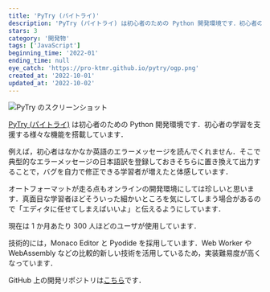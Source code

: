 ```yaml
---
title: 'PyTry (パイトライ)'
description: 'PyTry (パイトライ) は初心者のための Python 開発環境です．初心者の学習を支援する様々な機能を搭載しています．'
stars: 3
category: '開発物'
tags: ['JavaScript']
beginning_time: '2022-01'
ending_time: null
eye_catch: 'https://pro-ktmr.github.io/pytry/ogp.png'
created_at: '2022-10-01'
updated_at: '2022-10-02'
---
```


![PyTry のスクリーンショット](https://pro-ktmr.github.io/pytry/ogp.png)

[PyTry (パイトライ)](https://pro-ktmr.github.io/pytry/) は初心者のための Python 開発環境です．初心者の学習を支援する様々な機能を搭載しています．

例えば，初心者はなかなか英語のエラーメッセージを読んでくれません．そこで典型的なエラーメッセージの日本語訳を登録しておきそちらに置き換えて出力することで，バグを自力で修正できる学習者が増えたと体感しています．

オートフォーマットが走る点もオンラインの開発環境にしては珍しいと思います．真面目な学習者ほどそういった細かいところを気にしてしまう場合があるので「エディタに任せてしまえばいいよ」と伝えるようにしています．

現在は 1 か月あたり 300 人ほどのユーザが使用しています．

技術的には，Monaco Editor と Pyodide を採用しています．Web Worker や WebAssembly などの比較的新しい技術を活用しているため，実装難易度が高くなっています．

GitHub 上の開発リポジトリは[こちら](https://github.com/Pro-ktmr/pytry)です．
